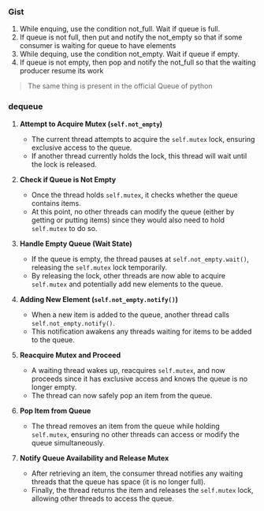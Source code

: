 ### Gist
1. While enquing, use the condition not_full. Wait if queue is full.
2. If queue is not full, then put and notify the not_empty so that if some consumer is waiting for queue to have elements
3. While dequing, use the condition not_empty. Wait if queue if empty.
4. If queue is not empty, then pop and notify the not_full so that the waiting producer resume its work

> The same thing is present in the official Queue of python
### dequeue

1. **Attempt to Acquire Mutex (`self.not_empty`)**
   - The current thread attempts to acquire the `self.mutex` lock, ensuring exclusive access to the queue.
   - If another thread currently holds the lock, this thread will wait until the lock is released.

2. **Check if Queue is Not Empty**
   - Once the thread holds `self.mutex`, it checks whether the queue contains items.
   - At this point, no other threads can modify the queue (either by getting or putting items) since they would also need to hold `self.mutex` to do so.

3. **Handle Empty Queue (Wait State)**
   - If the queue is empty, the thread pauses at `self.not_empty.wait()`, releasing the `self.mutex` lock temporarily.
   - By releasing the lock, other threads are now able to acquire `self.mutex` and potentially add new elements to the queue.

4. **Adding New Element (`self.not_empty.notify()`)**
   - When a new item is added to the queue, another thread calls `self.not_empty.notify()`.
   - This notification awakens any threads waiting for items to be added to the queue.

5. **Reacquire Mutex and Proceed**
   - A waiting thread wakes up, reacquires `self.mutex`, and now proceeds since it has exclusive access and knows the queue is no longer empty.
   - The thread can now safely pop an item from the queue.

6. **Pop Item from Queue**
   - The thread removes an item from the queue while holding `self.mutex`, ensuring no other threads can access or modify the queue simultaneously.

7. **Notify Queue Availability and Release Mutex**
   - After retrieving an item, the consumer thread notifies any waiting threads that the queue has space (it is no longer full).
   - Finally, the thread returns the item and releases the `self.mutex` lock, allowing other threads to access the queue.